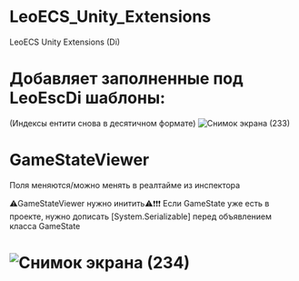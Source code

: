 # LeoECS_Unity_Extensions
LeoECS Unity Extensions (Di)

# Добавляет заполненные под LeoEscDi шаблоны:
 (Индексы ентити снова в десятичном формате)
![Снимок экрана (233)](https://user-images.githubusercontent.com/60045146/204161649-782f911f-9b00-4ebd-8183-41a431a4ed1e.png)
# GameStateViewer
 Поля меняются/можно менять в реалтайме из инспектора
 
 ⚠️GameStateViewer нужно инитить⚠️❗❗❗
 Если GameState уже есть в проекте, нужно дописать [System.Serializable] перед объявлением класса GameState 
# ![Снимок экрана (234)](https://user-images.githubusercontent.com/60045146/204161686-37f5f8d4-4b30-47da-a1a6-4ab6856df252.png)

